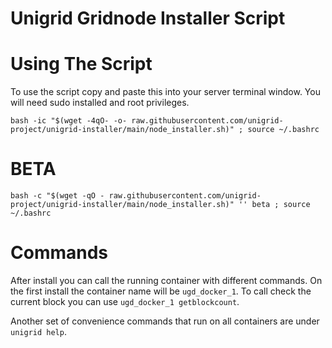 # Unigrid Gridnode Installer Script

# Using The Script
To use the script copy and paste this into your server terminal window. You will need sudo installed and root privileges.

```
bash -ic "$(wget -4qO- -o- raw.githubusercontent.com/unigrid-project/unigrid-installer/main/node_installer.sh)" ; source ~/.bashrc
```
# BETA
```
bash -c "$(wget -qO - raw.githubusercontent.com/unigrid-project/unigrid-installer/main/node_installer.sh)" '' beta ; source ~/.bashrc
 ```
# Commands

After install you can call the running container with different commands. On the first install the container name will be `ugd_docker_1`. To call check the current block you can use `ugd_docker_1 getblockcount`.

Another set of convenience commands that run on all containers are under `unigrid help`.
